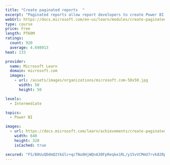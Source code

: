 ```yaml
---
title: "Create paginated reports  "
excerpt: "Paginated reports allow report developers to create Power BI artifacts that have tightly controlled rendering requirements. Paginated reports are ideal for creating sales invoices, receipts, purchase orders, and tabular data. This module will teach you how to create reports, add parameters, and work with tables and charts in paginated reports."
webUrl: https://docs.microsoft.com/en-us/learn/modules/create-paginated-reports-power-bi/
type: course
price: Free
length: PT60M
ratings:
  count: 920
  average: 4.698913
heat: 133

provider:
  name: Microsoft Learn
  domain: microsoft.com
  images:
    - url: /assets/images/organizations/microsoft.com-50x50.jpg
      width: 50
      height: 50

levels:
  - Intermediate

topics:
  - Power BI

images:
  - url: https://docs.microsoft.com/learn/achievements/create-paginated-reports-power-bi-social.png
    width: 640
    height: 320
    isCached: true

secured: "FS/B0UuQDdmQ2tkGlc+qcTNo8HjWQnA30FpReqke1RL/y15vVCMmU7rvk82RpQlDWajDISe0GMFCZcffhGCaweT2tpXE9R04//I40J29cl70Wf0xSic39zBjs7oO9mJKt3ek+Q/YEYgGdH6bHitLUcj7AE7rnqM7nQGy8fnoB7dG7HpPxowV/od2JW9tHZ97SMih1PYEEMeYX6oSMEXrHEOCKVHbZcz4D7Ya6gh0WZCbWNz8aowyMQ9Somc+31dxT/IE5yE2ZxvJEDywZEAb9aFhgha+KXw8RQklzftW3yIvCtLhELFeTdt7LEdT8dpOHelIUZZ9frwgkJJ0o3XoRqPLP3cO1dmWSvspW/cWmSe/gnNSb+2GN5+wqJ9GRHqoJ2d4JuglUwnj/2quZvuJx0aqtw4G1Do/7cPUNzz2X+M=;Wh/gVspoSMMgnJCvIYq78Q=="
---
```


